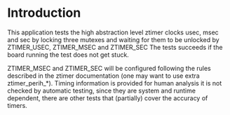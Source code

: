 # Introduction

This application tests the high abstraction level ztimer clocks usec, msec and sec
by locking three mutexes and waiting for them to
be unlocked by ZTIMER_USEC, ZTIMER_MSEC and ZTIMER_SEC
The tests succeeds if the board running the test does not get stuck.

ZTIMER_MSEC and ZTIMER_SEC will be configured following the rules described
in the ztimer documentation (one may want to use extra ztimer_perih_*).
Timing information is provided for human analysis it is not checked by automatic
testing, since they are system and runtime dependent, there are other tests
that (partially) cover the accuracy of timers.
